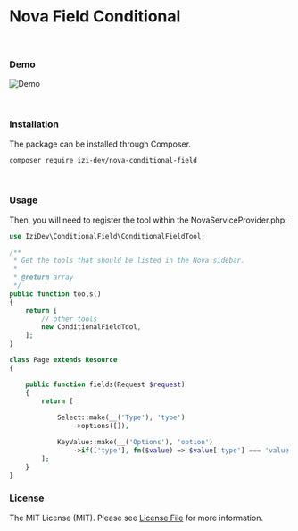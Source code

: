 # Nova Field Conditional

<br />

### Demo

![Demo](https://raw.githubusercontent.com/izi-dev/nova-conditional-if/master/docs/demo.gif)

<br />

### Installation

The package can be installed through Composer.

```bash
composer require izi-dev/nova-conditional-field
```

<br />

### Usage

Then, you will need to register the tool within the NovaServiceProvider.php:


```php
use IziDev\ConditionalField\ConditionalFieldTool;

/**
 * Get the tools that should be listed in the Nova sidebar.
 *
 * @return array
 */
public function tools()
{
    return [
        // other tools
        new ConditionalFieldTool,
    ];
}
```

```php
class Page extends Resource
{

    public function fields(Request $request)
    {
        return [
            
            Select::make(__('Type'), 'type')
                ->options([]),

            KeyValue::make(__('Options'), 'option')
                ->if(['type'], fn($value) => $value['type'] === 'value'))
        ];
    }
}
```

### License

The MIT License (MIT). Please see [License File](https://github.com/epartment/nova-dependency-container/blob/master/LICENSE.md) for more information.
